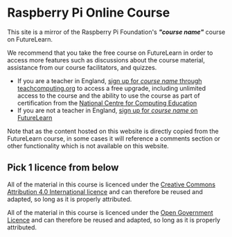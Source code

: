 # Raspberry Pi Online Course

This site is a mirror of the Raspberry Pi Foundation's ***"course name"*** course on FutureLearn.

We recommend that you take the free course on FutureLearn in order to access more features such as discussions about the course material, assistance from our course facilitators, and quizzes.

+ If you are a teacher in England, [sign up for *course name* through teachcomputing.org](https://linktocourse) to access a free upgrade, including unlimited access to the course and the ability to use the course as part of certification from the [National Centre for Computing Education](https://teachcomputing.org/)
+ If you are not a teacher in England, [sign up for *course name* on FutureLearn](https://linktocourse)

Note that as the content hosted on this website is directly copied from the FutureLearn course, in some cases it will reference a comments section or other functionality which is not available on this website.

## Pick 1 licence from below

All of the material in this course is licenced under the [Creative Commons Attribution 4.0 International licence](http://creativecommons.org/licenses/by-sa/4.0/) and can therefore be reused and adapted, so long as it is properly attributed.

All of the material in this course is licenced under the [Open Government Licence](http://www.nationalarchives.gov.uk/doc/open-government-licence/version/3/) and can therefore be reused and adapted, so long as it is properly attributed.
